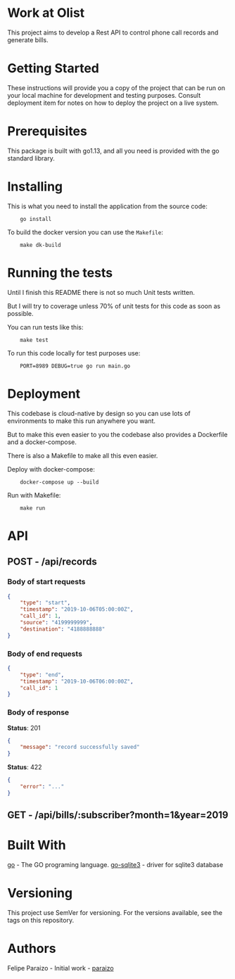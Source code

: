 # Work at Olist

This project aims to develop a Rest API to control phone call records and generate bills.

# Getting Started

These instructions will provide you a copy of the project that can be run on your local machine for development and testing purposes.
Consult deployment item for notes on how to deploy the project on a live system.

# Prerequisites

This package is built with go1.13, and all you need is provided with the go standard library.

# Installing

This is what you need to install the application from the source code:

```shell script
    go install
```

To build the docker version you can use the `Makefile`:

```shell script
    make dk-build 
```

# Running the tests

Until I finish this README there is not so much Unit tests written.

But I will try to coverage unless 70% of unit tests for this code as soon as possible.

You can run tests like this:

```shell script
    make test
```

To run this code locally for test purposes use:

```shell script
    PORT=8989 DEBUG=true go run main.go
```

# Deployment

This codebase is cloud-native by design so you can use lots of environments to make this run anywhere you want.

But to make this even easier to you the codebase also provides a Dockerfile and a docker-compose.

There is also a Makefile to make all this even easier.

Deploy with docker-compose:
```shell script
    docker-compose up --build
```

Run with Makefile:

```shell script
    make run
```

# API

## POST - /api/records

### Body of start requests

```json
{
	"type": "start",
	"timestamp": "2019-10-06T05:00:00Z",
	"call_id": 1,
	"source": "4199999999",
	"destination": "4188888888"
}
```

### Body of end requests

```json
{
	"type": "end",
	"timestamp": "2019-10-06T06:00:00Z",
	"call_id": 1
}
```

### Body of response

**Status**: 201

```json
{
    "message": "record successfully saved"
}
```

**Status**: 422

```json
{
    "error": "..."
}
```

## GET - /api/bills/:subscriber?month=1&year=2019




# Built With

[go](https://golang.org/) - The GO programing language.
[go-sqlite3](https://github.com/mattn/go-sqlite3) - driver for sqlite3 database 

# Versioning

This project use SemVer for versioning. For the versions available, see the tags on this repository.

# Authors

Felipe Paraizo - Initial work - [paraizo](http://paraizo.dev)
